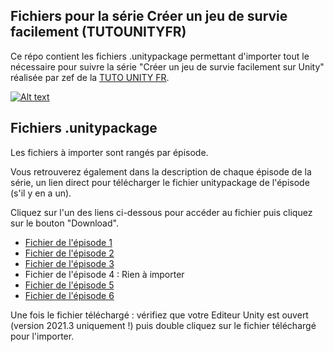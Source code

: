 ## Fichiers pour la série Créer un jeu de survie facilement (TUTOUNITYFR)
Ce répo contient les fichiers .unitypackage permettant d'importer tout le nécessaire pour suivre la série "Créer un jeu de survie facilement sur Unity" réalisée par zef de la [TUTO UNITY FR](https://www.youtube.com/c/tutounityfr).

[![Alt text](https://www.tutounity.fr/upload/github/survival2022/miniature-survie.jpg)](https://www.youtube.com/c/tutounityfr)

## Fichiers .unitypackage
Les fichiers à importer sont rangés par épisode.

Vous retrouverez également dans la description de chaque épisode de la série, un lien direct pour télécharger le fichier unitypackage de l'épisode (s'il y en a un).

Cliquez sur l'un des liens ci-dessous pour accéder au fichier puis cliquez sur le bouton "Download".

- [Fichier de l'épisode 1](https://github.com/TUTOUNITYFR/unitypackages-jeu-survie-2022-tufr/blob/main/Episode01/personnage-et-environnement.unitypackage)
- [Fichier de l'épisode 2](https://github.com/TUTOUNITYFR/unitypackages-jeu-survie-2022-tufr/blob/main/Episode02/items-et-inventaire.unitypackage)
- [Fichier de l'épisode 3](https://github.com/TUTOUNITYFR/unitypackages-jeu-survie-2022-tufr/blob/main/Episode03/visuels-inventaire.unitypackage)
- Fichier de l'épisode 4 : Rien à importer
- [Fichier de l'épisode 5](https://github.com/TUTOUNITYFR/unitypackages-jeu-survie-2022-tufr/blob/main/Episode05/actions-et-types-items.unitypackage)
- [Fichier de l'épisode 6](https://github.com/TUTOUNITYFR/unitypackages-jeu-survie-2022-tufr/blob/main/Episode06/equipements-du-personnage.unitypackage)


Une fois le fichier téléchargé : vérifiez que votre Editeur Unity est ouvert (version 2021.3 uniquement !) puis double cliquez sur le fichier téléchargé pour l'importer.

